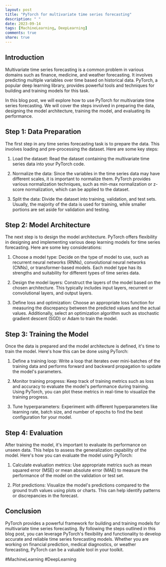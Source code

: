 ```yaml
---
layout: post
title: "PyTorch for multivariate time series forecasting"
description: " "
date: 2023-09-14
tags: [MachineLearning, DeepLearning]
comments: true
share: true
---
```


## Introduction

Multivariate time series forecasting is a common problem in various domains such as finance, medicine, and weather forecasting. It involves predicting multiple variables over time based on historical data. PyTorch, a popular deep learning library, provides powerful tools and techniques for building and training models for this task.

In this blog post, we will explore how to use PyTorch for multivariate time series forecasting. We will cover the steps involved in preparing the data, designing the model architecture, training the model, and evaluating its performance.

## Step 1: Data Preparation

The first step in any time series forecasting task is to prepare the data. This involves loading and pre-processing the dataset. Here are some key steps:

1. Load the dataset: Read the dataset containing the multivariate time series data into your PyTorch code.

2. Normalize the data: Since the variables in the time series data may have different scales, it is important to normalize them. PyTorch provides various normalization techniques, such as min-max normalization or z-score normalization, which can be applied to the dataset.

3. Split the data: Divide the dataset into training, validation, and test sets. Usually, the majority of the data is used for training, while smaller portions are set aside for validation and testing.

## Step 2: Model Architecture

The next step is to design the model architecture. PyTorch offers flexibility in designing and implementing various deep learning models for time series forecasting. Here are some key considerations:

1. Choose a model type: Decide on the type of model to use, such as recurrent neural networks (RNNs), convolutional neural networks (CNNs), or transformer-based models. Each model type has its strengths and suitability for different types of time series data.

2. Design the model layers: Construct the layers of the model based on the chosen architecture. This typically includes input layers, recurrent or convolutional layers, and output layers.

3. Define loss and optimization: Choose an appropriate loss function for measuring the discrepancy between the predicted values and the actual values. Additionally, select an optimization algorithm such as stochastic gradient descent (SGD) or Adam to train the model.

## Step 3: Training the Model

Once the data is prepared and the model architecture is defined, it's time to train the model. Here's how this can be done using PyTorch:

1. Define a training loop: Write a loop that iterates over mini-batches of the training data and performs forward and backward propagation to update the model's parameters.

2. Monitor training progress: Keep track of training metrics such as loss and accuracy to evaluate the model's performance during training. Using PyTorch, you can plot these metrics in real-time to visualize the training progress.

3. Tune hyperparameters: Experiment with different hyperparameters like learning rate, batch size, and number of epochs to find the best configuration for your model.

## Step 4: Evaluation

After training the model, it's important to evaluate its performance on unseen data. This helps to assess the generalization capability of the model. Here's how you can evaluate the model using PyTorch:

1. Calculate evaluation metrics: Use appropriate metrics such as mean squared error (MSE) or mean absolute error (MAE) to measure the performance of the model on the validation or test set.

2. Plot predictions: Visualize the model's predictions compared to the ground truth values using plots or charts. This can help identify patterns or discrepancies in the forecast.

## Conclusion

PyTorch provides a powerful framework for building and training models for multivariate time series forecasting. By following the steps outlined in this blog post, you can leverage PyTorch's flexibility and functionality to develop accurate and reliable time series forecasting models. Whether you are working on financial prediction, medical diagnostics, or weather forecasting, PyTorch can be a valuable tool in your toolkit.

#MachineLearning #DeepLearning